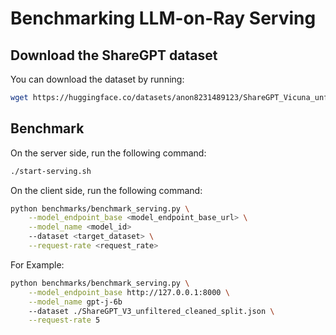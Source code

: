 # Benchmarking LLM-on-Ray Serving

## Download the ShareGPT dataset

You can download the dataset by running:

```bash
wget https://huggingface.co/datasets/anon8231489123/ShareGPT_Vicuna_unfiltered/resolve/main/ShareGPT_V3_unfiltered_cleaned_split.json
```

## Benchmark

On the server side, run the following command:

```bash
./start-serving.sh
```

On the client side, run the following command:

```bash
python benchmarks/benchmark_serving.py \
    --model_endpoint_base <model_endpoint_base_url> \
    --model_name <model_id>
    --dataset <target_dataset> \
    --request-rate <request_rate>
```

For Example:

```bash
python benchmarks/benchmark_serving.py \
    --model_endpoint_base http://127.0.0.1:8000 \
    --model_name gpt-j-6b
    --dataset ./ShareGPT_V3_unfiltered_cleaned_split.json \
    --request-rate 5
```